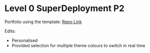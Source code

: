 # Level 0 SuperDeployment P2

Portfolio using the template: [Repo Link](https://github.com/codewithsadee/vcard-personal-portfolio)

Edits:
- Personalised 
- Provided selection for multiple theme colours to switch in real time